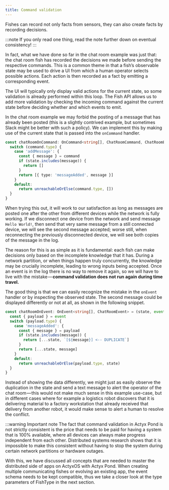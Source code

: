 ```yaml
---
title: Command validation
---
```


Fishes can record not only facts from sensors, they can also create facts by recording decisions.

:::note
If you only read one thing, read the note further down on eventual consistency!
:::

In fact, what we have done so far in the chat room example was just that: the chat room fish has recorded the decisions we made before sending the respective commands.
This is a common theme in that a fish’s observable state may be used to drive a UI from which a human operator selects possible actions.
Each action is then recorded as a fact by emitting a corresponding event.

The UI will typically only display valid actions for the current state, so some validation is already performed within this loop.
The Fish API allows us to add more validation by checking the incoming command against the current state before deciding whether and which events to emit.

In the chat room example we may forbid the posting of a message that has already been posted (this is a slightly contrived example, but sometimes Slack might be better with such a policy).
We can implement this by making use of the current state that is passed into the `onCommand` handler.

```typescript
const chatRoomOnCommand: OnCommand<string[], ChatRoomCommand, ChatRoomEvent> = (state, command) => {
  switch (command.type) {
    case 'addMessage': {
      const { message } = command
      if (state.includes(message)) {
        return []
      }
      return [{ type: 'messageAdded', message }]
    }
    default:
      return unreachableOrElse(command.type, [])
  }
}
```

When trying this out, it will work to our satisfaction as long as messages are posted one after the other from different devices while the network is fully working.
If we disconnect one device from the network and send message `Hello World!`, then send that very same message from a still connected device, we will see the second message accepted; worse still, when reconnecting the previously disconnected device, we will see both copies of the message in the log.

The reason for this is as simple as it is fundamental: each fish can make decisions only based on the incomplete knowledge that it has.
During a network partition, or when things happen truly concurrently, the knowledge may be crucially incomplete, leading to wrong inputs being accepted.
Once an event is in the log there is no way to remove it again, so we will have to live with the mistake — **command validation does not run again during time travel.**

The good thing is that we can easily recognize the mistake in the `onEvent` handler or by inspecting the observed state.
The second message could be displayed differently or not at all, as shown in the following snippet.

```typescript
const chatRoomOnEvent: OnEvent<string[], ChatRoomEvent> = (state, event) => {
  const { payload } = event
  switch (payload.type) {
    case 'messageAdded': {
      const { message } = payload
      if (state.includes(message)) {
        return [...state, `[${message}] <-- DUPLICATE`]
      }
      return [...state, message]
    }
    default:
      return unreachableOrElse(payload.type, state)
  }
}
```

Instead of showing the data differently, we might just as easily observe the duplication in the state and send a text message to alert the operator of the chat room — this would not make much sense in this example use-case, but in different cases where for example a logistics robot discovers that it is delivering material to a factory workstation that already received that delivery from another robot, it would make sense to alert a human to resolve the conflict.

:::warning Important note
The fact that command validation in Actyx Pond is not strictly consistent is the price that needs to be paid for having a system that is 100% available, where all devices can always make progress independent from each other.
Distributed systems research shows that it is impossible to make this consistent without having to stop the system during certain network partitions or hardware outages.

With this, we have discussed all concepts that are needed to master the distributed side of apps on ActyxOS with Actyx Pond.
When creating multiple communicating fishes or evolving an existing app, the event schema needs to be kept compatible, thus we take a closer look at the type parameters of FishType in the next section.
